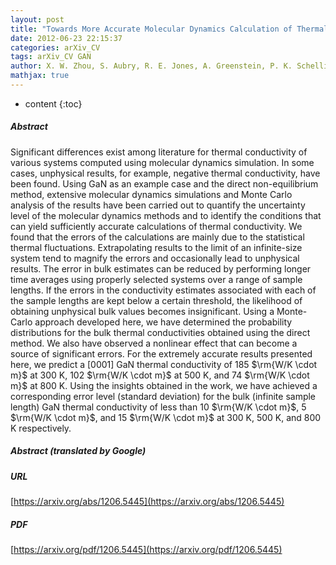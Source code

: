 ```yaml
---
layout: post
title: "Towards More Accurate Molecular Dynamics Calculation of Thermal Conductivity. Case Study: GaN Bulk Crystals"
date: 2012-06-23 22:15:37
categories: arXiv_CV
tags: arXiv_CV GAN
author: X. W. Zhou, S. Aubry, R. E. Jones, A. Greenstein, P. K. Schelling
mathjax: true
---
```


* content
{:toc}

##### Abstract
Significant differences exist among literature for thermal conductivity of various systems computed using molecular dynamics simulation. In some cases, unphysical results, for example, negative thermal conductivity, have been found. Using GaN as an example case and the direct non-equilibrium method, extensive molecular dynamics simulations and Monte Carlo analysis of the results have been carried out to quantify the uncertainty level of the molecular dynamics methods and to identify the conditions that can yield sufficiently accurate calculations of thermal conductivity. We found that the errors of the calculations are mainly due to the statistical thermal fluctuations. Extrapolating results to the limit of an infinite-size system tend to magnify the errors and occasionally lead to unphysical results. The error in bulk estimates can be reduced by performing longer time averages using properly selected systems over a range of sample lengths. If the errors in the conductivity estimates associated with each of the sample lengths are kept below a certain threshold, the likelihood of obtaining unphysical bulk values becomes insignificant. Using a Monte-Carlo approach developed here, we have determined the probability distributions for the bulk thermal conductivities obtained using the direct method. We also have observed a nonlinear effect that can become a source of significant errors. For the extremely accurate results presented here, we predict a [0001] GaN thermal conductivity of 185 $\rm{W/K \cdot m}$ at 300 K, 102 $\rm{W/K \cdot m}$ at 500 K, and 74 $\rm{W/K \cdot m}$ at 800 K. Using the insights obtained in the work, we have achieved a corresponding error level (standard deviation) for the bulk (infinite sample length) GaN thermal conductivity of less than 10 $\rm{W/K \cdot m}$, 5 $\rm{W/K \cdot m}$, and 15 $\rm{W/K \cdot m}$ at 300 K, 500 K, and 800 K respectively.

##### Abstract (translated by Google)


##### URL
[https://arxiv.org/abs/1206.5445](https://arxiv.org/abs/1206.5445)

##### PDF
[https://arxiv.org/pdf/1206.5445](https://arxiv.org/pdf/1206.5445)

